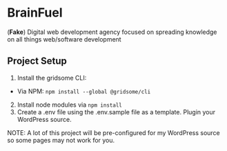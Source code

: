 # BrainFuel

(__Fake__) Digital web development agency focused on spreading knowledge on all things web/software development

## Project Setup

1. Install the gridsome CLI:
  * Via NPM: `npm install --global @gridsome/cli`
2. Install node modules via `npm install`
3. Create a .env file using the .env.sample file as a template. Plugin your WordPress source.

NOTE: A lot of this project will be pre-configured for my WordPress source so some pages may not work for you.